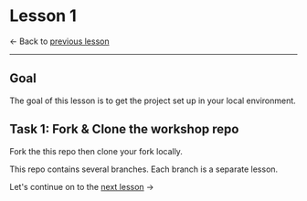 # Lesson 1

<- Back to [previous lesson](https://github.com/mongodb-developer/social-app-demo/tree/main)

---

## Goal

The goal of this lesson is to get the project set up in your local environment.

## Task 1: Fork & Clone the workshop repo

Fork the this repo then clone your fork locally.

This repo contains several branches. Each branch is a separate lesson.

Let's continue on to the [next lesson](https://github.com/mongodb-developer/social-app-demo/tree/2-lesson) ->
